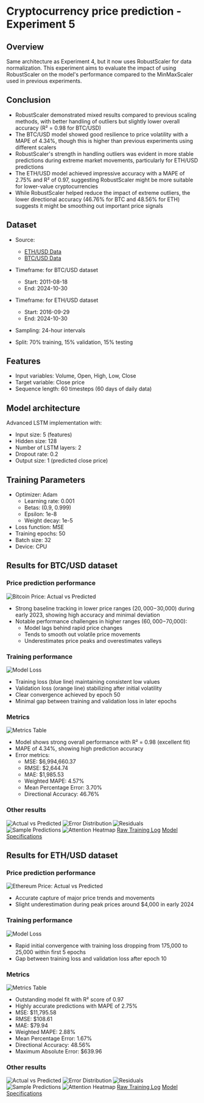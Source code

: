# Cryptocurrency price prediction - Experiment 5

## Overview

Same architecture as Experiment 4, but it now uses RobustScaler for data normalization. This experiment aims to evaluate the impact of using RobustScaler on the model's performance compared to the MinMaxScaler used in previous experiments.

## Conclusion

- RobustScaler demonstrated mixed results compared to previous scaling methods, with better handling of outliers but slightly lower overall accuracy (R² = 0.98 for BTC/USD)
- The BTC/USD model showed good resilience to price volatility with a MAPE of 4.34%, though this is higher than previous experiments using different scalers
- RobustScaler's strength in handling outliers was evident in more stable predictions during extreme market movements, particularly for ETH/USD predictions
- The ETH/USD model achieved impressive accuracy with a MAPE of 2.75% and R² of 0.97, suggesting RobustScaler might be more suitable for lower-value cryptocurrencies
- While RobustScaler helped reduce the impact of extreme outliers, the lower directional accuracy (46.76% for BTC and 48.56% for ETH) suggests it might be smoothing out important price signals

## Dataset
- Source:
  - [ETH/USD Data](https://www.kaggle.com/datasets/imranbukhari/comprehensive-ethusd-1m-data)
  - [BTC/USD Data](https://www.kaggle.com/datasets/imranbukhari/comprehensive-btcusd-1m-data)

- Timeframe: for BTC/USD dataset
  - Start: 2011-08-18
  - End: 2024-10-30
- Timeframe: for ETH/USD dataset
  - Start: 2016-09-29
  - End: 2024-10-30
- Sampling: 24-hour intervals
- Split: 70% training, 15% validation, 15% testing

## Features
- Input variables: Volume, Open, High, Low, Close
- Target variable: Close price
- Sequence length: 60 timesteps (60 days of daily data)

## Model architecture
Advanced LSTM implementation with:
- Input size: 5 (features)
- Hidden size: 128
- Number of LSTM layers: 2
- Dropout rate: 0.2
- Output size: 1 (predicted close price)

## Training Parameters
- Optimizer: Adam
  - Learning rate: 0.001
  - Betas: (0.9, 0.999)
  - Epsilon: 1e-8
  - Weight decay: 1e-5
- Loss function: MSE
- Training epochs: 50
- Batch size: 32
- Device: CPU

## Results for BTC/USD dataset

### Price prediction performance
![Bitcoin Price: Actual vs Predicted](results/btc/time_series.png)

- Strong baseline tracking in lower price ranges ($20,000-$30,000) during early 2023, showing high accuracy and minimal deviation
- Notable performance challenges in higher ranges ($60,000-$70,000):
  - Model lags behind rapid price changes
  - Tends to smooth out volatile price movements
  - Underestimates price peaks and overestimates valleys

### Training performance
![Model Loss](results/btc/training_history.png)

- Training loss (blue line) maintaining consistent low values
- Validation loss (orange line) stabilizing after initial volatility
- Clear convergence achieved by epoch 50
- Minimal gap between training and validation loss in later epochs

### Metrics
![Metrics Table](results/btc/metrics_table.png)

- Model shows strong overall performance with R² = 0.98 (excellent fit)
- MAPE of 4.34%, showing high prediction accuracy
- Error metrics:
  - MSE: $6,994,660.37
  - RMSE: $2,644.74
  - MAE: $1,985.53
  - Weighted MAPE: 4.57%
  - Mean Percentage Error: 3.70%
  - Directional Accuracy: 46.76%

### Other results
![Actual vs Predicted](results/btc/actual_vs_predicted.png)
![Error Distribution](results/btc/error_distribution.png)
![Residuals](results/btc/residuals.png)
![Sample Predictions](results/btc/sample_predictions.png)
![Attention Heatmap](results/btc/attention_heatmap.png)
[Raw Training Log](results/btc/training.log)
[Model Specifications](results/btc/model_specifications.txt)

## Results for ETH/USD dataset

### Price prediction performance
![Ethereum Price: Actual vs Predicted](results/eth/time_series.png)

- Accurate capture of major price trends and movements
- Slight underestimation during peak prices around $4,000 in early 2024

### Training performance
![Model Loss](results/eth/training_history.png)

- Rapid initial convergence with training loss dropping from 175,000 to 25,000 within first 5 epochs
- Gap between training loss and validation loss after epoch 10

### Metrics
![Metrics Table](results/eth/metrics_table.png)

- Outstanding model fit with R² score of 0.97
- Highly accurate predictions with MAPE of 2.75%
- MSE: $11,795.58
- RMSE: $108.61
- MAE: $79.94
- Weighted MAPE: 2.88%
- Mean Percentage Error: 1.67%
- Directional Accuracy: 48.56%
- Maximum Absolute Error: $639.96

### Other results
![Actual vs Predicted](results/eth/actual_vs_predicted.png)
![Error Distribution](results/eth/error_distribution.png)
![Residuals](results/eth/residuals.png)
![Sample Predictions](results/eth/sample_predictions.png)
![Attention Heatmap](results/eth/attention_heatmap.png)
[Raw Training Log](results/eth/training.log)
[Model Specifications](results/eth/model_specifications.txt)